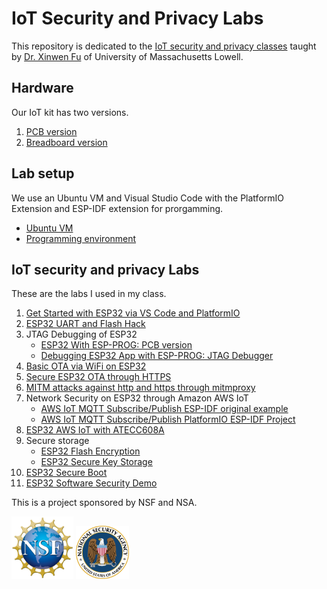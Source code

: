 # IoT Security and Privacy Labs


This repository is dedicated to the [IoT security and privacy classes](http://www.cs.uml.edu/~xinwenfu/Teaching.html) taught by [Dr. Xinwen Fu](http://www.cs.uml.edu/~xinwenfu/index.html) of University of Massachusetts Lowell. 

## Hardware
Our IoT kit has two versions.
1. [PCB version](https://github.com/xinwenfu/SaTC-PCB)
2. [Breadboard version](Breadboard)

## Lab setup
We use an Ubuntu VM and Visual Studio Code with the PlatformIO Extension and ESP-IDF extension for prorgamming.
- [Ubuntu VM](UbuntuVM)
- [Programming environment](Programming)

## IoT security and privacy Labs
These are the labs I used in my class.

1. [Get Started with ESP32 via VS Code and PlatformIO](https://github.com/xinwenfu/tst-dht-lab)
2. [ESP32 UART and Flash Hack](https://github.com/xinwenfu/ESP32-UART-and-Flash-Hack)
3. JTAG Debugging of ESP32
   - [ESP32 With ESP-PROG: PCB version](https://github.com/PBearson/ESP32-PCB-With-ESP-PROG-Demo)
   - [Debugging ESP32 App with ESP-PROG: JTAG Debugger](https://github.com/PBearson/ESP32-With-ESP-PROG-Demo)
4. [Basic OTA via WiFi on ESP32](https://github.com/xinwenfu/ota)
5. [Secure ESP32 OTA through HTTPS](https://github.com/PBearson/Get-Started-With-ESP32-OTA)
6. [MITM attacks against http and https through mitmproxy](https://github.com/xinwenfu/mitmproxy-get)
7. Network Security on ESP32 through Amazon AWS IoT
   - [AWS IoT MQTT Subscribe/Publish ESP-IDF original example](https://github.com/xinwenfu/Network-Security-on-ESP32)
   - [AWS IoT MQTT Subscribe/Publish PlatformIO ESP-IDF Project](https://github.com/xinwenfu/platformio-espidf-aws-iot)
8. [ESP32 AWS IoT with ATECC608A](https://github.com/PBearson/esp-aws-iot/blob/master/README.md)
9. Secure storage
    - [ESP32 Flash Encryption](https://github.com/PBearson/ESP32_Flash_Encryption_Tutorial)
    - [ESP32 Secure Key Storage](https://github.com/PBearson/ESP32_Secure_Key_Storage_Tutorial)
10. [ESP32 Secure Boot](https://github.com/PBearson/ESP32_Secure_Boot_Tutorial)
11. [ESP32 Software Security Demo](https://github.com/PBearson/ESP32_Remote_Attack_Tutorial)

This is a project sponsored by NSF and NSA. 

<img src="imgs/NSF_logo.png" height=100> <img src="imgs/NSA.png" height=85> 
